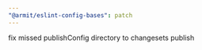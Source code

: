 ```yaml
---
"@armit/eslint-config-bases": patch
---
```


fix missed publishConfig directory to changesets publish
